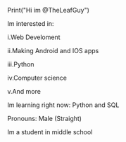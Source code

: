 Print("Hi im @TheLeafGuy")

Im interested in:

i.Web Develoment

ii.Making Android and IOS apps

iii.Python

iv.Computer science

v.And more

Im learning right now: Python and SQL

Pronouns: Male (Straight)

Im a student in middle school
